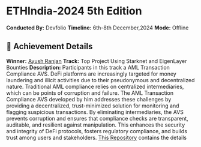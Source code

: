 # ETHIndia-2024 5th Edition

**Conducted By:** Devfolio
**Timeline:** 6th-8th December,2024
**Mode:** Offline

## 🏅 Achievement Details
**Winner:** [Ayush Ranjan](https://in.linkedin.com/in/ayush-ranjan-iit-ism/)
**Track:** Top Project Using Starknet and EigenLayer Bounties
**Description:** Participants in this track a AML Transaction Compliance AVS. 
DeFi platforms are increasingly targeted for money laundering and illicit activities due to their pseudonymous and decentralized nature. Traditional AML compliance relies on centralized intermediaries, which can be points of corruption and failure. The AML Transaction Compliance AVS developed by him addresses these challenges by providing a decentralized, trust-minimized solution for monitoring and flagging suspicious transactions. By eliminating intermediaries, the AVS prevents corruption and ensures that compliance checks are transparent, auditable, and resilient against manipulation. This enhances the security and integrity of DeFi protocols, fosters regulatory compliance, and builds trust among users and stakeholders. 
[This Repository](https://github.com/starknet-avs) contains the details